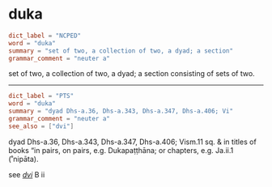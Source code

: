 # duka

``` toml
dict_label = "NCPED"
word = "duka"
summary = "set of two, a collection of two, a dyad; a section"
grammar_comment = "neuter a"
```

set of two, a collection of two, a dyad; a section consisting of sets of two.

--------------------

``` toml
dict_label = "PTS"
word = "duka"
summary = "dyad Dhs-a.36, Dhs-a.343, Dhs-a.347, Dhs-a.406; Vi"
grammar_comment = "neuter a"
see_also = ["dvi"]
```

dyad Dhs\-a.36, Dhs\-a.343, Dhs\-a.347, Dhs\-a.406; Vism.11 sq. & in titles of books “in pairs, on pairs, e.g. Dukapaṭṭhāna; or chapters, e.g. Ja.ii.1 (˚nipāta).

see *[dvi](dvi.md)* B ii

